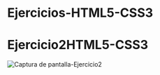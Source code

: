 # Ejercicios-HTML5-CSS3
# Ejercicio2HTML5-CSS3
![Captura de pantalla-Ejercicio2](https://github.com/erigt/Ejercicios-HTML5-CSS3/assets/146768635/dbb5e439-3bdc-4a9b-b92c-88cc0374aafb)
